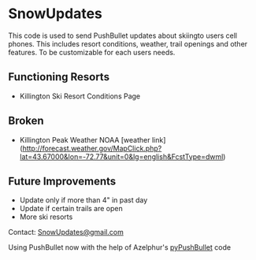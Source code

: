 SnowUpdates
===========

This code is used to send PushBullet updates about skiingto users cell phones. This includes resort conditions, weather, trail openings and other features. To be customizable for each users needs.

Functioning Resorts
-------------------
  * Killington Ski Resort Conditions Page

Broken
------
  * Killington Peak Weather NOAA [weather link] (http://forecast.weather.gov/MapClick.php?lat=43.67000&lon=-72.77&unit=0&lg=english&FcstType=dwml)

Future Improvements
-------------------
  * Update only if more than 4" in past day
  * Update if certain trails are open
  * More ski resorts


Contact: SnowUpdates@gmail.com


Using PushBullet now with the help of Azelphur's [pyPushBullet](https://github.com/Azelphur/pyPushBullet 'pyPushBullet') code
